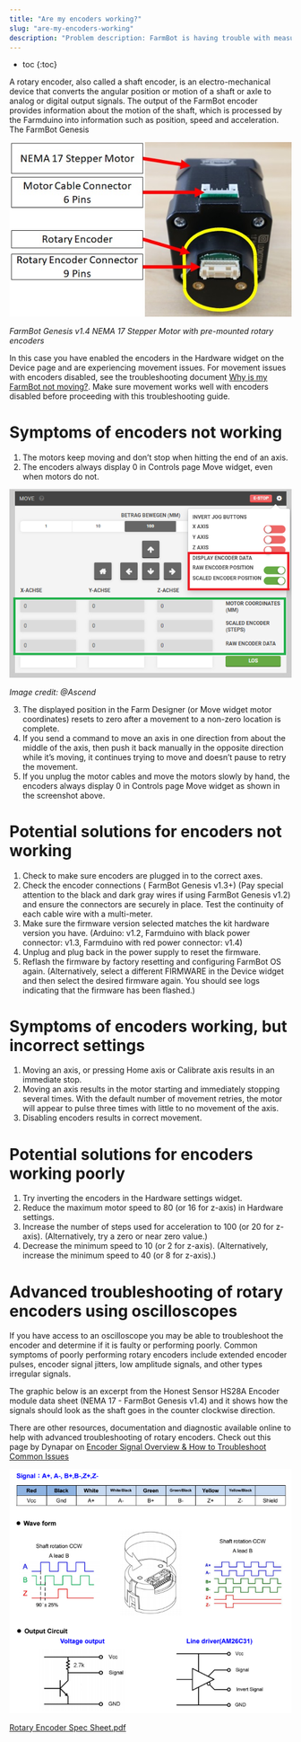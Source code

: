 ```yaml
---
title: "Are my encoders working?"
slug: "are-my-encoders-working"
description: "Problem description: FarmBot is having trouble with measuring movements. Learn how to interpret and diagnose common encoder issues, what causes them, and how to fix them."
---
```


* toc
{:toc}

A rotary encoder, also called a shaft encoder, is an electro-mechanical device that converts the angular position or motion of a shaft or axle to analog or digital output signals.  The output of the FarmBot encoder provides information about the motion of the shaft, which is processed by the Farmduino into information such as position, speed and acceleration. The FarmBot Genesis

![NEMA_17_Stepper_Motor_w_rotary_encoder.jpg](_images/NEMA_17_Stepper_Motor_w_rotary_encoder.jpg)

_FarmBot Genesis v1.4 NEMA 17 Stepper Motor with  pre-mounted rotary encoders_

In this case you have enabled the encoders in the Hardware widget on the Device page and are experiencing movement issues. For movement issues with encoders disabled, see the troubleshooting document [Why is my FarmBot not moving?](why-is-my-farmbot-not-moving.md). Make sure movement works well with encoders disabled before proceeding with this troubleshooting guide.



# Symptoms of encoders not working

1. The motors keep moving and don’t stop when hitting the end of an axis.
2. The encoders always display 0 in Controls page Move widget, even when motors do not.

![Encoder_menu.png](_images/Encoder_menu.png)

_Image credit: @Ascend_

3. The displayed position in the Farm Designer (or Move widget motor coordinates) resets to zero after a movement to a non-zero location is complete.
4. If you send a command to move an axis in one direction from about the middle of the axis, then push it back manually in the opposite direction while it’s moving, it continues trying to move and doesn’t pause to retry the movement.
5. If you unplug the motor cables and move the motors slowly by hand, the encoders always display 0 in Controls page Move widget as shown in the screenshot above.

# Potential solutions for encoders not working

1. Check to make sure encoders are plugged in to the correct axes.
2. Check the encoder connections ( FarmBot Genesis v1.3+) (Pay special attention to the black and dark gray wires if using FarmBot Genesis v1.2) and ensure the connectors are securely in place. Test the continuity of each cable wire with a multi-meter.
2. Make sure the firmware version selected matches the kit hardware version you have. (Arduino: v1.2, Farmduino with black power connector: v1.3, Farmduino with red power connector: v1.4)
3. Unplug and plug back in the power supply to reset the firmware.
4. Reflash the firmware by factory resetting and configuring FarmBot OS again. (Alternatively, select a different FIRMWARE in the Device widget and then select the desired firmware again. You should see logs indicating that the firmware has been flashed.)

# Symptoms of encoders working, but incorrect settings

1. Moving an axis, or pressing Home axis or Calibrate axis results in an immediate stop.
2. Moving an axis results in the motor starting and immediately stopping several times. With the default number of movement retries, the motor will appear to pulse three times with little to no movement of the axis.
3. Disabling encoders results in correct movement.

# Potential solutions for encoders working poorly

1. Try inverting the encoders in the Hardware settings widget.
2. Reduce the maximum motor speed to 80 (or 16 for z-axis) in Hardware settings.
3. Increase the number of steps used for acceleration to 100 (or 20 for z-axis). (Alternatively, try a zero or near zero value.)
4. Decrease the minimum speed to 10 (or 2 for z-axis). (Alternatively, increase the minimum speed to 40 (or 8 for z-axis).)



# Advanced troubleshooting of rotary encoders using oscilloscopes

If you have access to an oscilloscope you may be able to troubleshoot the encoder and determine if it is faulty or performing poorly. Common symptoms of poorly performing rotary encoders include extended encoder pulses, encoder signal jitters, low amplitude signals, and other types irregular signals.

The graphic below is an excerpt from the Honest Sensor HS28A Encoder module data sheet (NEMA 17 - FarmBot Genesis v1.4) and it shows how the signals should look as the shaft goes in the counter clockwise direction.

There are other resources, documentation and diagnostic available online to help with advanced troubleshooting of rotary encoders. Check out this page by Dynapar on [Encoder Signal Overview & How to Troubleshoot Common Issues](https://www.dynapar.com/knowledge/encoder_issues/encoder_signal/)


![Wave_Form_Information.bmp](_images/Wave_Form_Information.bmp)



[Rotary Encoder Spec Sheet.pdf](https://drive.google.com/file/d/15dSqr_hQTXAQGIvw-YeDLIOC6dB0Y26n/view)

